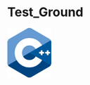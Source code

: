 ﻿# Test_Ground

<img src="https://github.com/Koushikask/CPP.Programs/blob/master/CPP_logo.svg?raw=true" width="100px">
